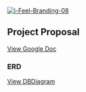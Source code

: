 <a href="https://imgbb.com/"><img src="https://i.ibb.co/VB53kXK/i-Feel-Branding-08.png" alt="i-Feel-Branding-08" border="0"></a>

## Project Proposal

[View Google Doc](https://docs.google.com/document/d/1hx2exdDvMSnio_MYhV2RXHVlyCpPb_XdiCsZ8tdegUA/edit#)

### ERD

[View DBDiagram](https://dbdiagram.io/d/5cf7d48209a99609d6145183)


